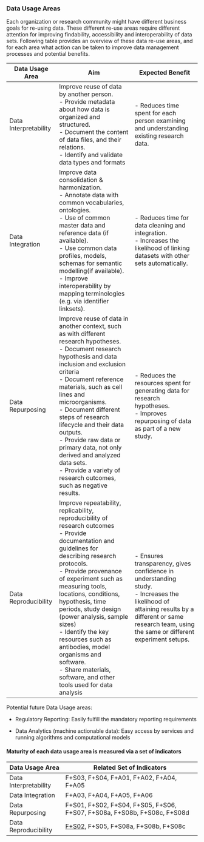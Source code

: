 
### Data Usage Areas

Each organization or research community might have different business goals for re-using data. These different re-use areas require different attention for improving findability, accessibility and interoperability of data sets. Following table provides an overview of these data re-use areas, and for each area what action can be taken to improve data management processes and potential benefits.



|Data Usage Area                |Aim |Expected Benefit|
|----------------|-------------------------------|-----------------------------|
|Data Interpretability |Improve reuse of data by another person.<br>-   Provide metadata about how data is organized and structured.<br>-   Document the content of data files, and their relations.<br>  -   Identify and validate data types and formats           |- Reduces time spent for each person examining and understanding existing research data.            |
|Data Integration|Improve data consolidation & harmonization.<br>-   Annotate data with common vocabularies, ontologies.  <br>-   Use of common master data and reference data (if available). <br>-   Use common data profiles, models, schemas for semantic modelling(if available).<br>-   Improve interoperability by mapping terminologies (e.g. via identifier linksets).           |- Reduces time for data cleaning and integration.<br>- Increases the likelihood of linking datasets with other sets automatically.            |
|Data Repurposing |Improve reuse of data in another context, such as with different research hypotheses.<br>-   Document research hypothesis and data inclusion and exclusion criteria  <br>-   Document reference materials, such as cell lines and microorganisms. <br>-   Document different steps of research lifecycle and their data outputs.<br>-   Provide raw data or primary data, not only derived and analyzed data sets.<br>-   Provide a variety of research outcomes, such as negative results.|- Reduces the resources spent for generating data for research hypotheses.<br>- Improves repurposing of data as part of a new study.|
|Data Reproducibility|Improve repeatability, replicability, reproducibility of research outcomes<br>-   Provide documentation and guidelines for describing research protocols.<br>-   Provide provenance of experiment such as measuring tools, locations, conditions, hypothesis, time periods, study design (power analysis, sample sizes)<br>-   Identify the key resources such as antibodies, model organisms and software.<br>-   Share materials, software, and other tools used for data analysis|- Ensures transparency, gives confidence in understanding study.<br>- Increases the likelihood of attaining results by a different or same research team, using the same or different experiment setups.|



Potential future Data Usage areas:

-   Regulatory Reporting: Easily fulfill the mandatory reporting requirements
    
-   Data Analytics (machine actionable data): Easy access by services and running algorithms and computational models


#### Maturity of each data usage area is measured via a set of indicators

|Data Usage Area|Related Set of Indicators|
|----------------|-------------------------------|
|Data Interpretability|F+S03, F+S04, F+A01, F+A02, F+A04, F+A05|
|Data Integration|F+A03, F+A04, F+A05, F+A06|
|Data Repurposing|F+S01, F+S02, F+S04, F+S05, F+S06, F+S07, F+S08a, F+S08b, F+S08c, F+S08d|
|Data Reproducibility|[F+S02](FAIR+Indicators.md#F+S02), F+S05, F+S08a, F+S08b, F+S08c|

